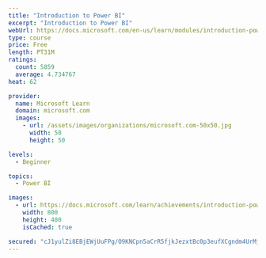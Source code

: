 ```yaml
---
title: "Introduction to Power BI"
excerpt: "Introduction to Power BI"
webUrl: https://docs.microsoft.com/en-us/learn/modules/introduction-power-bi/
type: course
price: Free
length: PT31M
ratings:
  count: 5859
  average: 4.734767
heat: 62

provider:
  name: Microsoft Learn
  domain: microsoft.com
  images:
    - url: /assets/images/organizations/microsoft.com-50x50.jpg
      width: 50
      height: 50

levels:
  - Beginner

topics:
  - Power BI

images:
  - url: https://docs.microsoft.com/learn/achievements/introduction-power-bi-social.png
    width: 800
    height: 400
    isCached: true

secured: "cJ1yulZi8EBjEWjUuFPg/O9KNCpn5aCrR5fjkJezxtBc0p3eufXCgndm4UrMjJ7KB4LJXPR2cnrA3MqHwHLLvz6pTccmuXr15D2BSZcK6l73Ba2xrJv7WnOlph5f5w0OC+ok1ILezf/pbewuZ8OQSdOm5rp+R4Uk3w4bjff91ptEaRcy4SB2wF4N+cTfpUOdafkzSaByM67UmoZAGdMBVSoTEZdB09onjLBumxxYnLl7pSGeV3SMQZU0KXyi/pQZfIarrq3shIQWZJs+iGLD1b+JWgrPadg8iVCnO/rvL/zWABNcirKQFKBuouBXfPeVItP8oYIBvuETEEmOBuRXxH4JKMljHrKff5L2mQ8KDmE/4KOTFIj6ZeNZ9fqbv8tjJkT1ewRLKfkQC5D7hneSe+/XlEQKw03PtmeZTV+f/9A=;aRSI32DUZ5d3MdYEK4zlfw=="
---
```


